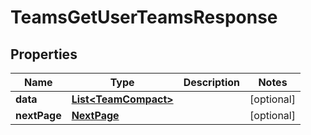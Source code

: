 

# TeamsGetUserTeamsResponse


## Properties

| Name | Type | Description | Notes |
|------------ | ------------- | ------------- | -------------|
|**data** | [**List&lt;TeamCompact&gt;**](TeamCompact.md) |  |  [optional] |
|**nextPage** | [**NextPage**](NextPage.md) |  |  [optional] |



